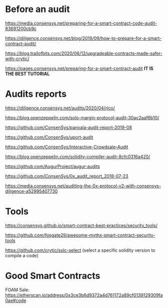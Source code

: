 # Before an audit

https://media.consensys.net/preparing-for-a-smart-contract-code-audit-83691200cb9c

https://diligence.consensys.net/blog/2019/09/how-to-prepare-for-a-smart-contract-audit/

https://blog.trailofbits.com/2020/06/12/upgradeable-contracts-made-safer-with-crytic/

https://pages.consensys.net/preparing-for-a-smart-contract-audit  **IT IS THE BEST TUTORIAL**

# Audits reports

https://diligence.consensys.net/audits/2020/04/rico/

https://blog.openzeppelin.com/solo-margin-protocol-audit-30ac2aaf6b10/

https://github.com/ConsenSys/panvala-audit-report-2019-08

https://github.com/ConsenSys/uport-audit

https://github.com/ConsenSys/Interactive-Crowdsale-Audit

https://blog.openzeppelin.com/solidity-compiler-audit-8cfc0316a420/

https://github.com/AugurProject/augur-audits

https://github.com/ConsenSys/0x_audit_report_2018-07-23

https://media.consensys.net/auditing-the-0x-protocol-v2-with-consensys-diligence-a52995407730

# Tools

https://consensys.github.io/smart-contract-best-practices/security_tools/

https://github.com/fosgate29/awesome-mythx-smart-contract-security-tools

https://github.com/crytic/solc-select (select a specific solidity version to compile a code)


# Good Smart Contracts
FOAM Sale: https://etherscan.io/address/0x3ce3b6d9372a4d761172a89cf0139129309fa0ae#code


